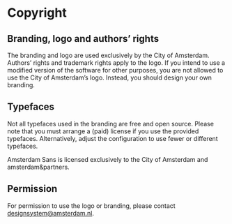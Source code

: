 <!-- @license CC0-1.0 -->

# Copyright

## Branding, logo and authors’ rights

The branding and logo are used exclusively by the City of Amsterdam.
Authors’ rights and trademark rights apply to the logo.
If you intend to use a modified version of the software for other purposes, you are not allowed to use the City of Amsterdam’s logo.
Instead, you should design your own branding.

## Typefaces

Not all typefaces used in the branding are free and open source.
Please note that you must arrange a (paid) license if you use the provided typefaces.
Alternatively, adjust the configuration to use fewer or different typefaces.

Amsterdam Sans is licensed exclusively to the City of Amsterdam and amsterdam&partners.

## Permission

For permission to use the logo or branding, please contact <designsystem@amsterdam.nl>.
